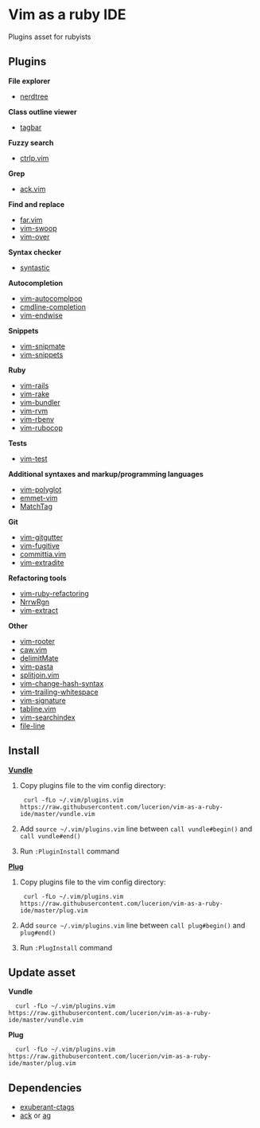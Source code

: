 # Vim as a ruby IDE

Plugins asset for rubyists


## Plugins

**File explorer**

* [nerdtree](https://github.com/scrooloose/nerdtree)

**Class outline viewer**

* [tagbar](https://github.com/majutsushi/tagbar)

**Fuzzy search**

* [ctrlp.vim](https://github.com/ctrlpvim/ctrlp.vim)

**Grep**

* [ack.vim](https://github.com/mileszs/ack.vim)

**Find and replace**

* [far.vim](https://github.com/brooth/far.vim)
* [vim-swoop](https://github.com/pelodelfuego/vim-swoop)
* [vim-over](https://github.com/osyo-manga/vim-over)

**Syntax checker**

* [syntastic](https://github.com/scrooloose/syntastic)

**Autocompletion**

* [vim-autocomplpop](https://github.com/othree/vim-autocomplpop)
* [cmdline-completion](http://www.vim.org/scripts/script.php?script_id=3531)
* [vim-endwise](https://github.com/tpope/vim-endwise)

**Snippets**

* [vim-snipmate](https://github.com/garbas/vim-snipmate)
* [vim-snippets](https://github.com/honza/vim-snippets)

**Ruby**

* [vim-rails](https://github.com/tpope/vim-rails)
* [vim-rake](https://github.com/tpope/vim-rake)
* [vim-bundler](https://github.com/tpope/vim-bundler)
* [vim-rvm](https://github.com/tpope/vim-rvm)
* [vim-rbenv](https://github.com/tpope/vim-rbenv)
* [vim-rubocop](https://github.com/ngmy/vim-rubocop)

**Tests**

* [vim-test](https://github.com/janko-m/vim-test)

**Additional syntaxes and markup/programming languages**

* [vim-polyglot](https://github.com/sheerun/vim-polyglot)
* [emmet-vim](https://github.com/mattn/emmet-vim)
* [MatchTag](https://github.com/gregsexton/MatchTag)

**Git**

* [vim-gitgutter](https://github.com/airblade/vim-gitgutter)
* [vim-fugitive](https://github.com/tpope/vim-fugitive)
* [committia.vim](https://github.com/rhysd/committia.vim)
* [vim-extradite](https://github.com/int3/vim-extradite)

**Refactoring tools**

* [vim-ruby-refactoring](https://github.com/ecomba/vim-ruby-refactoring)
* [NrrwRgn](https://github.com/chrisbra/NrrwRgn)
* [vim-extract](https://github.com/lucerion/vim-extract)

**Other**

* [vim-rooter](https://github.com/airblade/vim-rooter)
* [caw.vim](https://github.com/tyru/caw.vim)
* [delimitMate](https://github.com/Raimondi/delimitMate)
* [vim-pasta](https://github.com/sickill/vim-pasta)
* [splitjoin.vim](https://github.com/AndrewRadev/splitjoin.vim)
* [vim-change-hash-syntax](https://github.com/ck3g/vim-change-hash-syntax)
* [vim-trailing-whitespace](https://github.com/bronson/vim-trailing-whitespace)
* [vim-signature](https://github.com/kshenoy/vim-signature)
* [tabline.vim](https://github.com/mkitt/tabline.vim)
* [vim-searchindex](https://github.com/google/vim-searchindex)
* [file-line](https://github.com/bogado/file-line)


## Install

**[Vundle](https://github.com/VundleVim/Vundle.vim)**

1. Copy plugins file to the vim config directory:

        curl -fLo ~/.vim/plugins.vim https://raw.githubusercontent.com/lucerion/vim-as-a-ruby-ide/master/vundle.vim

2. Add `source ~/.vim/plugins.vim` line between `call vundle#begin()` and `call vundle#end()`

3. Run `:PluginInstall` command

**[Plug](https://github.com/junegunn/vim-plug)**

1. Copy plugins file to the vim config directory:

        curl -fLo ~/.vim/plugins.vim https://raw.githubusercontent.com/lucerion/vim-as-a-ruby-ide/master/plug.vim

2. Add `source ~/.vim/plugins.vim` line between `call plug#begin()` and `plug#end()`

3. Run `:PlugInstall` command


## Update asset

**Vundle**

      curl -fLo ~/.vim/plugins.vim https://raw.githubusercontent.com/lucerion/vim-as-a-ruby-ide/master/vundle.vim

**Plug**

      curl -fLo ~/.vim/plugins.vim https://raw.githubusercontent.com/lucerion/vim-as-a-ruby-ide/master/plug.vim


## Dependencies

* [exuberant-ctags](http://ctags.sourceforge.net)
* [ack](http://beyondgrep.com) or [ag](http://betterthanack.com)
